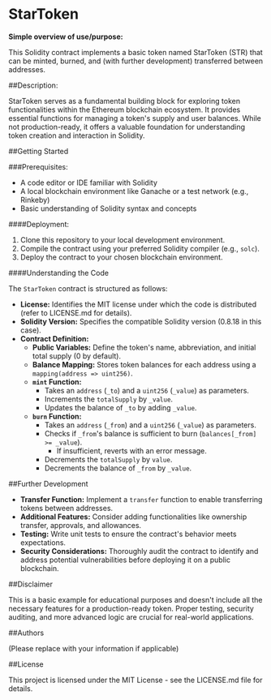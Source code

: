 # StarToken

**Simple overview of use/purpose:**

This Solidity contract implements a basic token named StarToken (STR) that can be minted, burned, and (with further development) transferred between addresses.

##Description:

StarToken serves as a fundamental building block for exploring token functionalities within the Ethereum blockchain ecosystem. It provides essential functions for managing a token's supply and user balances. While not production-ready, it offers a valuable foundation for understanding token creation and interaction in Solidity.

##Getting Started

###Prerequisites:

- A code editor or IDE familiar with Solidity
- A local blockchain environment like Ganache or a test network (e.g., Rinkeby)
- Basic understanding of Solidity syntax and concepts

####Deployment:

1. Clone this repository to your local development environment.
2. Compile the contract using your preferred Solidity compiler (e.g., `solc`).
3. Deploy the contract to your chosen blockchain environment.

####Understanding the Code

The `StarToken` contract is structured as follows:

- **License:** Identifies the MIT license under which the code is distributed (refer to LICENSE.md for details).
- **Solidity Version:** Specifies the compatible Solidity version (0.8.18 in this case).
- **Contract Definition:**
   - **Public Variables:** Define the token's name, abbreviation, and initial total supply (0 by default).
   - **Balance Mapping:** Stores token balances for each address using a `mapping(address => uint256)`.
   - **`mint` Function:**
     - Takes an `address` (`_to`) and a `uint256` (`_value`) as parameters.
     - Increments the `totalSupply` by `_value`.
     - Updates the balance of `_to` by adding `_value`.
   - **`burn` Function:**
     - Takes an `address` (`_from`) and a `uint256` (`_value`) as parameters.
     - Checks if `_from`'s balance is sufficient to burn (`balances[_from] >= _value`).
       - If insufficient, reverts with an error message.
     - Decrements the `totalSupply` by `value`.
     - Decrements the balance of `_from` by `_value`.

##Further Development

- **Transfer Function:** Implement a `transfer` function to enable transferring tokens between addresses.
- **Additional Features:** Consider adding functionalities like ownership transfer, approvals, and allowances.
- **Testing:** Write unit tests to ensure the contract's behavior meets expectations.
- **Security Considerations:** Thoroughly audit the contract to identify and address potential vulnerabilities before deploying it on a public blockchain.

##Disclaimer

This is a basic example for educational purposes and doesn't include all the necessary features for a production-ready token. Proper testing, security auditing, and more advanced logic are crucial for real-world applications.

##Authors

(Please replace with your information if applicable)

##License

This project is licensed under the MIT License - see the LICENSE.md file for details.
